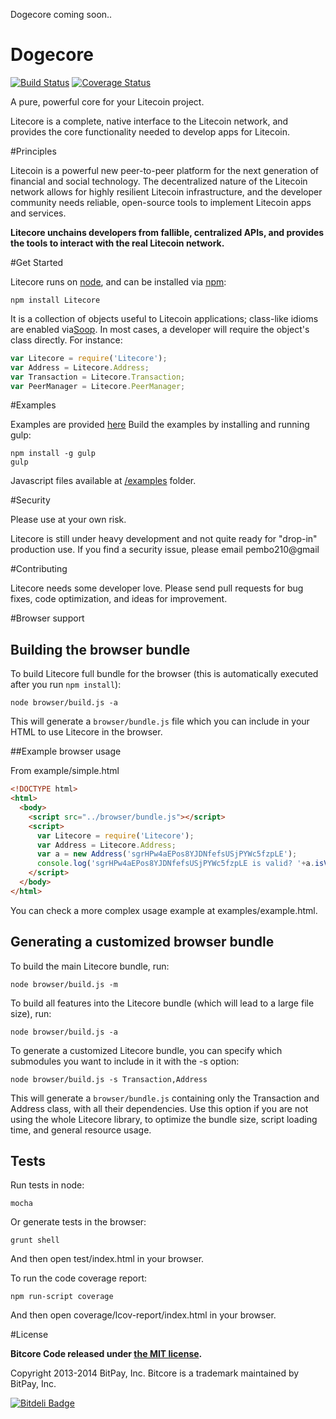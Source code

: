 Dogecore coming soon..

Dogecore
=======

[![Build Status](https://travis-ci.org/bitpay/bitcore.svg?branch=master)](https://travis-ci.org/bitpay/bitcore)
[![Coverage Status](https://img.shields.io/coveralls/bitpay/bitcore.svg)](https://coveralls.io/r/bitpay/bitcore)

A pure, powerful core for your Litecoin project.

Litecore is a complete, native interface to the Litecoin network, and provides the core functionality needed to develop
apps for Litecoin.

#Principles

Litecoin is a powerful new peer-to-peer platform for the next generation of financial and social technology.
The decentralized nature of the Litecoin network allows for highly resilient Litecoin infrastructure, and the developer
community needs reliable, open-source tools to implement Litecoin apps and services.

**Litecore unchains developers from fallible, centralized APIs, and provides the tools to interact with the real Litecoin network.**

#Get Started

Litecore runs on [node](http://nodejs.org/), and can be installed via [npm](https://npmjs.org/):

```
npm install Litecore
```

It is a collection of objects useful to Litecoin applications; class-like idioms are enabled via[Soop](https://github.com/bitpay/soop).
In most cases, a developer will require the object's class directly. For instance:

```javascript
var Litecore = require('Litecore');
var Address = Litecore.Address;
var Transaction = Litecore.Transaction;
var PeerManager = Litecore.PeerManager;
```

#Examples

Examples are provided [here](examples.md)
Build the examples by installing and running gulp:

```
npm install -g gulp
gulp
```

Javascript files available at [/examples](/examples) folder.


#Security

Please use at your own risk.

Litecore is still under heavy development and not quite ready for "drop-in" production use. If you find a security issue,
please email pembo210@gmail

#Contributing

Litecore needs some developer love. Please send pull requests for bug fixes, code optimization, and ideas for improvement.

#Browser support

## Building the browser bundle

To build Litecore full bundle for the browser (this is automatically executed after you run `npm install`):

```
node browser/build.js -a
```

This will generate a `browser/bundle.js` file which you can include in your HTML to use Litecore in the browser.

##Example browser usage

From example/simple.html

```html
<!DOCTYPE html>
<html>
  <body>
    <script src="../browser/bundle.js"></script>
    <script>
      var Litecore = require('Litecore');
      var Address = Litecore.Address;
      var a = new Address('sgrHPw4aEPos8YJDNfefsUSjPYWc5fzpLE');
      console.log('sgrHPw4aEPos8YJDNfefsUSjPYWc5fzpLE is valid? '+a.isValid());
    </script>
  </body>
</html>
```

You can check a more complex usage example at examples/example.html.

## Generating a customized browser bundle

To build the main Litecore bundle, run:

```
node browser/build.js -m
```

To build all features into the Litecore bundle (which will lead to a large file size), run:

```
node browser/build.js -a
```

To generate a customized Litecore bundle, you can specify which submodules you want to include in it with the -s option:

```
node browser/build.js -s Transaction,Address
```

This will generate a `browser/bundle.js` containing only the Transaction and Address class, with all their dependencies.
Use this option if you are not using the whole Litecore library, to optimize the bundle size, script loading time, and general resource usage.

## Tests

Run tests in node:

```
mocha
```

Or generate tests in the browser:

```
grunt shell
```

And then open test/index.html in your browser.

To run the code coverage report:

```
npm run-script coverage
```

And then open coverage/lcov-report/index.html in your browser.

#License

**Bitcore Code released under [the MIT license](https://github.com/bitpay/bitcore/blob/master/LICENSE).**

Copyright 2013-2014 BitPay, Inc. Bitcore is a trademark maintained by BitPay, Inc.

[![Bitdeli Badge](https://d2weczhvl823v0.cloudfront.net/bitpay/bitcore/trend.png)](https://bitdeli.com/free "Bitdeli Badge")
